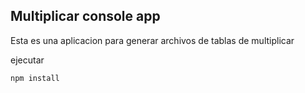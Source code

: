 ## Multiplicar console app

Esta es una aplicacion para generar archivos de tablas de multiplicar

ejecutar 
```
npm install
```